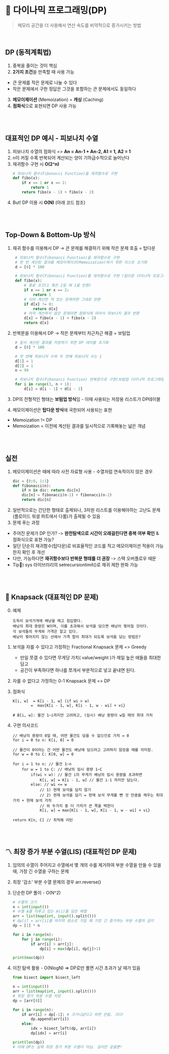 # 📝 다이나믹 프로그래밍(DP)

> 메모리 공간을 더 사용해서 연산 속도를 비약적으로 증가시키는 방법

<br>

## DP (동적계획법)

1. 중복을 줄이는 것이 핵심
2. **2가지 조건**을 만족할 때 사용 가능

- 큰 문제를 작은 문제로 나눌 수 있다
- 작은 문제에서 구한 정답은 그것을 포함하는 큰 문제에서도 동일하다

3. **메모이제이션** (Memoization) = **캐싱** (Caching)
4. **점화식**으로 표현되면 DP 사용 가능

<br><br>

## 대표적인 DP 예시 - 피보나치 수열

1. 피보나치 수열의 점화식 => **An = An-1 + An-2, A1 = 1, A2 = 1**
2. n이 커질 수록 반복되어 계산되는 양이 기하급수적으로 늘어난다
3. 재귀함수 구현 시 **O(2^n)**
   ```python
   # 피보나치 함수(Fibonacci Function)을 재귀함수로 구현
   def fibo(x):
       if x == 1 or x == 2:
           return 1
       return fibo(x - 1) + fibo(x - 2)
   ```
4. But! DP 이용 시 **O(N)** (아래 코드 참조)

<br><br>

## Top-Down & Bottom-Up 방식

1. 재귀 함수를 이용해서 DP -> 큰 문제를 해결하기 위해 작은 문제 호출 = 탑다운

   ```python
    # 피보나치 함수(Fibonacci Function)을 재귀함수로 구현
    # 한 번 계산된 결과를 메모이제이션(Memoization)하기 위한 리스트 초기화
    d = [0] * 100

    # 피보나치 함수(Fibonacci Function)를 재귀함수로 구현 (탑다운 다이나믹 프로그래밍)
    def fibo(x):
        # 종료 조건(1 혹은 2일 때 1을 반환)
        if x == 1 or x == 2:
            return 1
        # 이미 계산한 적 있는 문제라면 그대로 반환
        if d[x] != 0:
            return d[x]
        # 아직 계산하지 않은 문제라면 점화식에 따라서 피보나치 결과 반환
        d[x] = fibo(x - 1) + fibo(x - 2)
        return d[x]
   ```

2. 반복문을 이용해서 DP -> 작은 문제부터 차근차근 해결 = 보텀업

   ```python
    # 앞서 계산된 결과를 저장하기 위한 DP 테이블 초기화
    d = [0] * 100

    # 첫 번째 피보나치 수와 두 번째 피보나치 수는 1
    d[1] = 1
    d[2] = 1
    n = 99

    # 피보나치 함수(Fibonacci Function) 반복문으로 구현(보텀업 다이나믹 프로그래밍)
    for i in range(3, n + 1):
        d[i] = d[i - 1] + d[i - 2]
   ```

3. DP의 전형적인 형태는 **보텀업 방식**임 - 이때 사용되는 저장용 리스트가 DP테이블
4. 메모이제이션은 **탑다운 방식**에 국한되어 사용되는 표현

- Memoization != DP
- Memoization = 이전에 계산된 결과를 일시적으로 기록해놓는 넓은 개념

<br><br>

## 실전

1. 메모이제이션은 때에 따라 사전 자료형 사용 - 수열처럼 연속적이지 않은 경우
   ```python
   dic = {0:0, 1:1}
   def fibonacci(n):
       if n in dic: return dic[n]
       dic[n] = fibonacci(n-1) + fibonacci(n-2)
       return dic[n]
   ```
2. 일반적으로는 간단한 형태로 출제되나, 3차원 리스트를 이용해야하는 고난도 문제(플로이드 워셜 파트에서 다룸)가 출제될 수 있음
3. 문제 푸는 과정

- 주어진 문제가 DP 인가? -> **완전탐색으로 시간이 오래걸린다면 중복 여부 확인** & 점화식으로 표현 가능?
- 일단 단순히 재귀함수(탑다운)로 비효율적인 코드를 적고 메모이제이션 적용이 가능한지 확인 후 개선
- 다만, 가능하다면 **재귀함수보다 반복문 형태를 더 권장** -> 스택 오버플로우 때문
- Tip🍯) sys 라이브러리의 setrecursionlimit()로 재귀 제한 완화 가능

<br><br>

## 🎒 Knapsack (대표적인 DP 문제)

0. 예제
   ```
   도둑이 보석가게에 배낭을 메고 침입했다.
   배낭의 최대 용량은 W이며, 이를 초과해서 보석을 담으면 배낭이 찢어질 것이다.
   각 보석들의 무게와 가격은 알고 있다.
   배낭이 찢어지지 않는 선에서 가격 합이 최대가 되도록 보석을 담는 방법은?
   ```
1. 보석을 자를 수 있다고 가정하는 Fractional Knapsack 문제 => Greedy
   - 만일 쪼갤 수 있다면 무게당 가치( value/weight )가 제일 높은 애들을 최대한 담고
   - 공간이 부족하다면 하나를 쪼개서 부분적으로 넣고 끝내면 된다.
2. 자를 수 없다고 가정하는 0-1 Knapsack 문제 => DP
3. 점화식

   ```
   K[i, w]  = K[i - 1, w] (if wi > w)
           =  max{K[i - 1, w], K[i - 1, w - wi] + vi}

   # B[i, w]: 물건 1~i까지만 고려하고, (임시) 배낭 용량이 w일 때의 최대 가치
   ```

4. 구현 의사코드

   ```
   // 배낭의 용량이 0일 때, 어떤 물건도 담을 수 없으므로 가치 = 0
   for i = 0 to n: K[i, 0] = 0

   // 물건이 0이라는 건 어떤 물건도 배낭에 담으려고 고려하지 않았을 때를 의미함.
   for w = 0 to C: K[0, w] = 0

   for i = 1 to n: // 물건 1~n
       for w = 1 to C: // 배낭의 임시 용량 1~C
           if(wi > w): // 물건 i의 무게가 배낭의 임시 용량을 초과하면
       		   K[i, w] = K[i - 1, w] // 물건 i-1 까지만 담는다.
       	   else: // wi <= w
               // 1) 현재 보석을 담지 않기
               // 2) 현재 보석을 담기 = 현재 보석 무게를 뺀 것 만큼을 채우는 최대 가치 + 현재 보석 가치
               // 위 두가지 중 더 가치가 큰 쪽을 택한다
       		   K[i, w] = max{K[i - 1, w], K[i - 1, w - wi] + vi}

   return K[n, C] // 최적해 리턴
   ```

<br><br>

## 〽️ 최장 증가 부분 수열(LIS) (대표적인 DP 문제)

1. 임의의 수열이 주어지고 수열에서 몇 개의 수를 제거하여 부분 수열을 만들 수 있을 때, 가장 긴 수열을 구하는 문제
2. 최장 '감소' 부분 수열 문제의 경우 arr.reverse()
3. 단순한 DP 풀이 - O(N^2)

   ```python
   # 수열의 크기
   n = int(input())
   # 수열 A를 이루고 있는 A(i)를 담은 배열
   arr = list(map(int, input().split()))
   # dp[i] = arr[i]를 마지막 원소로 가질 때 가장 긴 증가하는 부분 수열의 길이
   dp = [1] * n

   for i in range(n):
       for j in range(i):
           if arr[i] > arr[j]:
               dp[i] = max(dp[i], dp[j]+1)

   print(max(dp))
   ```

4. 이진 탐색 활용 - O(NlogN) => DP로만 풀면 시간 초과가 날 때가 있음

   ```python
   from bisect import bisect_left

   n = int(input())
   arr = list(map(int, input().split()))
   # 최장 증가 부분 수열 저장
   dp = [arr[0]]

   for i in range(n):
       if arr[i] > dp[-1]: # 크거나같다고 하면 안됨. 크다!
           dp.append(arr[i])
       else:
           idx = bisect_left(dp, arr[i])
           dp[idx] = arr[i]

   print(len(dp))
   # 이때 DP는 실제 최장 증가 부분 수열이 아님. 길이만 같을뿐!
   ```
